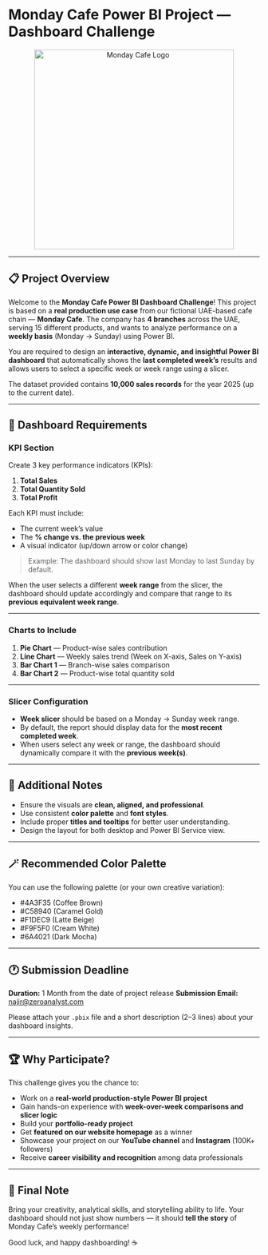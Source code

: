 # Monday Cafe Power BI Project — Dashboard Challenge

<div align="center">
  <img src="YOUR_LOGO_LINK_HERE" alt="Monday Cafe Logo" width="400" height="400">
</div>

---

## 📋 Project Overview

Welcome to the **Monday Cafe Power BI Dashboard Challenge**! This project is based on a **real production use case** from our fictional UAE-based cafe chain — **Monday Cafe**. The company has **4 branches** across the UAE, serving 15 different products, and wants to analyze performance on a **weekly basis** (Monday → Sunday) using Power BI.

You are required to design an **interactive, dynamic, and insightful Power BI dashboard** that automatically shows the **last completed week’s** results and allows users to select a specific week or week range using a slicer.

The dataset provided contains **10,000 sales records** for the year 2025 (up to the current date).

---

## 🎯 Dashboard Requirements

### KPI Section

Create 3 key performance indicators (KPIs):

1. **Total Sales**
2. **Total Quantity Sold**
3. **Total Profit**

Each KPI must include:

* The current week’s value
* The **% change vs. the previous week**
* A visual indicator (up/down arrow or color change)

> Example: The dashboard should show last Monday to last Sunday by default.

When the user selects a different **week range** from the slicer, the dashboard should update accordingly and compare that range to its **previous equivalent week range**.

---

### Charts to Include

1. **Pie Chart** — Product-wise sales contribution
2. **Line Chart** — Weekly sales trend (Week on X-axis, Sales on Y-axis)
3. **Bar Chart 1** — Branch-wise sales comparison
4. **Bar Chart 2** — Product-wise total quantity sold

---

### Slicer Configuration

* **Week slicer** should be based on a Monday → Sunday week range.
* By default, the report should display data for the **most recent completed week**.
* When users select any week or range, the dashboard should dynamically compare it with the **previous week(s)**.

---

## 🧩 Additional Notes

* Ensure the visuals are **clean, aligned, and professional**.
* Use consistent **color palette** and **font styles**.
* Include proper **titles and tooltips** for better user understanding.
* Design the layout for both desktop and Power BI Service view.

---

## 🪄 Recommended Color Palette

You can use the following palette (or your own creative variation):

* #4A3F35 (Coffee Brown)
* #C58940 (Caramel Gold)
* #F1DEC9 (Latte Beige)
* #F9F5F0 (Cream White)
* #6A4021 (Dark Mocha)

---

## 🕐 Submission Deadline

**Duration:** 1 Month from the date of project release
**Submission Email:** [najir@zeroanalyst.com](mailto:najir@zeroanalyst.com)

Please attach your `.pbix` file and a short description (2–3 lines) about your dashboard insights.

---

## 🏆 Why Participate?

This challenge gives you the chance to:

* Work on a **real-world production-style Power BI project**
* Gain hands-on experience with **week-over-week comparisons and slicer logic**
* Build your **portfolio-ready project**
* Get **featured on our website homepage** as a winner
* Showcase your project on our **YouTube channel** and **Instagram** (100K+ followers)
* Receive **career visibility and recognition** among data professionals

---

## 📢 Final Note

Bring your creativity, analytical skills, and storytelling ability to life. Your dashboard should not just show numbers — it should **tell the story** of Monday Cafe’s weekly performance!

Good luck, and happy dashboarding! ☕
